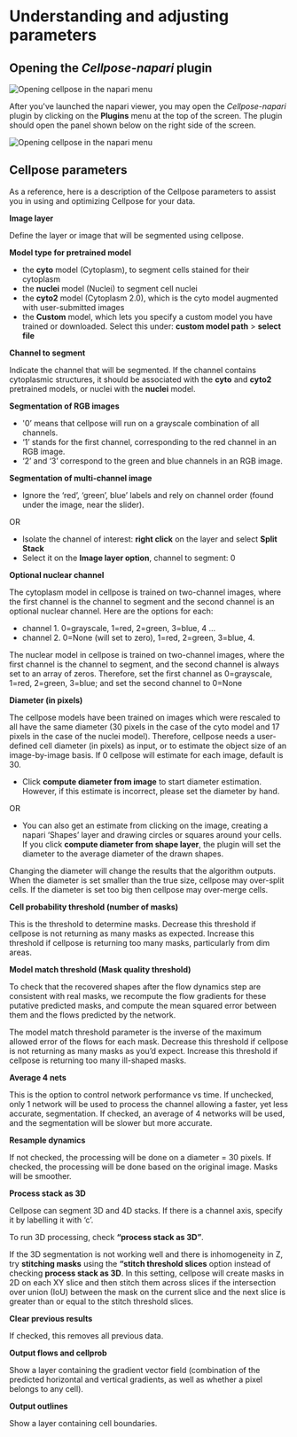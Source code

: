 # Understanding and adjusting parameters

## Opening the *Cellpose-napari* plugin

![Opening cellpose in the napari menu](images/cellpose1.png)

After you've launched the napari viewer, you may open the *Cellpose-napari* plugin by clicking on the **Plugins** menu at the top of the screen. The plugin should open the panel shown below on the right side of the screen.

![Opening cellpose in the napari menu](images/cellpose2.png)

## Cellpose parameters

As a reference, here is a description of the Cellpose parameters to assist you in using and optimizing Cellpose for your data.

**Image layer**

Define the layer or image that will be segmented using cellpose.

**Model type for pretrained model** 
* the **cyto** model (Cytoplasm), to segment cells stained for their cytoplasm
* the **nuclei** model (Nuclei) to segment cell nuclei
* the **cyto2** model (Cytoplasm 2.0), which is the cyto model augmented with user-submitted images
* the **Custom** model, which lets you specify a custom model you have trained or downloaded. Select this under: **custom model path** > **select file**

**Channel to segment** 

Indicate the channel that will be segmented. If the channel contains cytoplasmic structures, it should be associated with the **cyto** and **cyto2** pretrained models, or nuclei with the **nuclei** model. 
   
**Segmentation of RGB images** 
* '0’ means that cellpose will run on a grayscale combination of all channels.
* ‘1’ stands for the first channel, corresponding to the red channel in an RGB image.
* ‘2’ and ‘3’ correspond to the green and blue channels in an RGB image.

**Segmentation of multi-channel image**
* Ignore the ‘red’, ‘green’, blue’ labels and rely on channel order (found under the image, near the slider).

OR

* Isolate the channel of interest: **right click** on the layer and select **Split Stack** 
* Select it on the **Image layer option**, channel to segment: 0
    
**Optional nuclear channel**

The cytoplasm model in cellpose is trained on two-channel images, where the first channel is the channel to segment and the second channel is an optional nuclear channel. Here are the options for each:  
- channel 1. 0=grayscale, 1=red, 2=green, 3=blue, 4 … 
- channel 2. 0=None (will set to zero), 1=red, 2=green, 3=blue, 4.

The nuclear model in cellpose is trained on two-channel images, where the first channel is the channel to segment, and the second channel is always set to an array of zeros. Therefore, set the first channel as 0=grayscale, 1=red, 2=green, 3=blue; and set the second channel to 0=None  

**Diameter (in pixels)** <!-- I am really not sure if this is what I was supposed to do. Originally this was part of the line above and it said, "* Diameter (pixel):" -->
    
The cellpose models have been trained on images which were rescaled to all have the same diameter (30 pixels in the case of the cyto model and 17 pixels in the case of the nuclei model). Therefore, cellpose needs a user-defined cell diameter (in pixels) as input, or to estimate the object size of an image-by-image basis. If 0 cellpose will estimate for each image, default is 30. <!-- The last sentence doesn't make sense to me. Does it mean that if the user-defined cell diameter (in pixels) is 0, cellpose will estimate for each image with a default of 30 pixels? -->

* Click **compute diameter from image** to start diameter estimation. However, if this estimate is incorrect, please set the diameter by hand.

OR

* You can also get an estimate from clicking on the image, creating a napari ‘Shapes’ layer and drawing circles or squares around your cells. If you click **compute diameter from shape layer**, the plugin will set the diameter to the average diameter of the drawn shapes. <!-- I couldn't figure out how to draw shapes the size I wanted. I have done it before. This time the shapes came out huge and I couldn't figure out how to resize them or make them come out smaller. -->

Changing the diameter will change the results that the algorithm outputs. When the diameter is set smaller than the true size, cellpose may over-split cells. If the diameter is set too big then cellpose may over-merge cells.

**Cell probability threshold (number of masks)** 

This is the threshold to determine masks. Decrease this threshold if cellpose is not returning as many masks as expected. Increase this threshold if cellpose is returning too many masks, particularly from dim areas.

**Model match threshold (Mask quality threshold)** 

To check that the recovered shapes after the flow dynamics step are consistent with real masks, we recompute the flow gradients for these putative predicted masks, and compute the mean squared error between them and the flows predicted by the network.

The model match threshold parameter is the inverse of the maximum allowed error of the flows for each mask. Decrease this threshold if cellpose is not returning as many masks as you’d expect. Increase this threshold if cellpose is returning too many ill-shaped masks.

**Average 4 nets**

This is the option to control network performance vs time. If unchecked, only 1 network will be used to process the channel allowing a faster, yet less accurate,  segmentation. If checked, an average of 4 networks will be used, and the segmentation will be slower but more accurate.

**Resample dynamics**

If not checked, the processing will be done on a diameter = 30 pixels. If checked, the processing will be done based on the original image. Masks will be smoother.

**Process stack as 3D**

Cellpose can segment 3D and 4D stacks. If there is a channel axis, specify it by labelling it with ‘c’.

To run 3D processing, check **“process stack as 3D”**.

If the 3D segmentation is not working well and there is inhomogeneity in Z, try **stitching masks** using the **“stitch threshold slices** option instead of checking **process stack as 3D**. In this setting, cellpose will create masks in 2D on each XY slice and then stitch them across slices if the intersection over union (IoU) between the mask on the current slice and the next slice is greater than or equal to the stitch threshold slices.

**Clear previous results** 

If checked, this removes all previous data.

**Output flows and cellprob** 

Show a layer containing the gradient vector field (combination of the predicted horizontal and vertical gradients, as well as whether a pixel belongs to any cell).

**Output outlines**

Show a layer containing cell boundaries.
